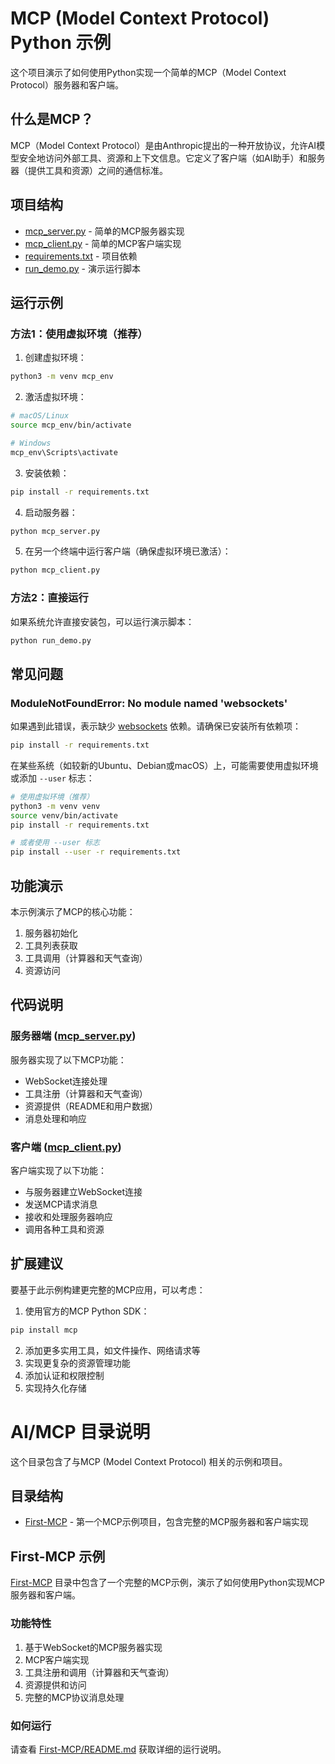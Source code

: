 # MCP (Model Context Protocol) Python 示例

这个项目演示了如何使用Python实现一个简单的MCP（Model Context Protocol）服务器和客户端。

## 什么是MCP？

MCP（Model Context Protocol）是由Anthropic提出的一种开放协议，允许AI模型安全地访问外部工具、资源和上下文信息。它定义了客户端（如AI助手）和服务器（提供工具和资源）之间的通信标准。

## 项目结构

- [mcp_server.py](file://~/working/selfcodespace/python-learning/AI/MCP/First-MCP/mcp_server.py) - 简单的MCP服务器实现
- [mcp_client.py](file://~/working/selfcodespace/python-learning/AI/MCP/First-MCP/mcp_client.py) - 简单的MCP客户端实现
- [requirements.txt](file://~/working/selfcodespace/python-learning/AI/MCP/First-MCP/requirements.txt) - 项目依赖
- [run_demo.py](file://~/working/selfcodespace/python-learning/AI/MCP/First-MCP/run_demo.py) - 演示运行脚本

## 运行示例

### 方法1：使用虚拟环境（推荐）

1. 创建虚拟环境：
```bash
python3 -m venv mcp_env
```

2. 激活虚拟环境：
```bash
# macOS/Linux
source mcp_env/bin/activate

# Windows
mcp_env\Scripts\activate
```

3. 安装依赖：
```bash
pip install -r requirements.txt
```

4. 启动服务器：
```bash
python mcp_server.py
```

5. 在另一个终端中运行客户端（确保虚拟环境已激活）：
```bash
python mcp_client.py
```

### 方法2：直接运行

如果系统允许直接安装包，可以运行演示脚本：

```bash
python run_demo.py
```

## 常见问题

### ModuleNotFoundError: No module named 'websockets'

如果遇到此错误，表示缺少 [websockets](file://~/working/selfcodespace/python-learning/AI/MCP/First-MCP/venv/bin/websockets) 依赖。请确保已安装所有依赖项：

```bash
pip install -r requirements.txt
```

在某些系统（如较新的Ubuntu、Debian或macOS）上，可能需要使用虚拟环境或添加 `--user` 标志：

```bash
# 使用虚拟环境（推荐）
python3 -m venv venv
source venv/bin/activate
pip install -r requirements.txt

# 或者使用 --user 标志
pip install --user -r requirements.txt
```

## 功能演示

本示例演示了MCP的核心功能：
1. 服务器初始化
2. 工具列表获取
3. 工具调用（计算器和天气查询）
4. 资源访问

## 代码说明

### 服务器端 ([mcp_server.py](file://~/working/selfcodespace/python-learning/AI/MCP/First-MCP/mcp_server.py))

服务器实现了以下MCP功能：
- WebSocket连接处理
- 工具注册（计算器和天气查询）
- 资源提供（README和用户数据）
- 消息处理和响应

### 客户端 ([mcp_client.py](file://~/working/selfcodespace/python-learning/AI/MCP/First-MCP/mcp_client.py))

客户端实现了以下功能：
- 与服务器建立WebSocket连接
- 发送MCP请求消息
- 接收和处理服务器响应
- 调用各种工具和资源

## 扩展建议

要基于此示例构建更完整的MCP应用，可以考虑：

1. 使用官方的MCP Python SDK：
```bash
pip install mcp
```

2. 添加更多实用工具，如文件操作、网络请求等
3. 实现更复杂的资源管理功能
4. 添加认证和权限控制
5. 实现持久化存储

# AI/MCP 目录说明

这个目录包含了与MCP (Model Context Protocol) 相关的示例和项目。

## 目录结构

- [First-MCP](file://~/working/selfcodespace/python-learning/AI/MCP/First-MCP) - 第一个MCP示例项目，包含完整的MCP服务器和客户端实现

## First-MCP 示例

[First-MCP](file://~/working/selfcodespace/python-learning/AI/MCP/First-MCP) 目录中包含了一个完整的MCP示例，演示了如何使用Python实现MCP服务器和客户端。

### 功能特性

1. 基于WebSocket的MCP服务器实现
2. MCP客户端实现
3. 工具注册和调用（计算器和天气查询）
4. 资源提供和访问
5. 完整的MCP协议消息处理

### 如何运行

请查看 [First-MCP/README.md](file://~/working/selfcodespace/python-learning/AI/MCP/First-MCP/README.md) 获取详细的运行说明。
